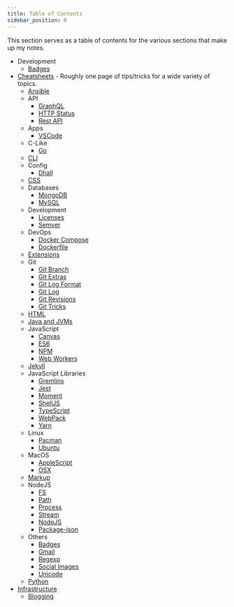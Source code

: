 ```yaml
---
title: Table of Contents
sidebar_position: 0
---
```


This section serves as a table of contents for the various sections that make up my notes.

- Development
  - [Badges][57]
- [Cheatsheets][56] - Roughly one page of tips/tricks for a wide variety of topics.
  - [Ansible][0]
  - API
    - [GraphQL][1]
    - [HTTP Status][2]
    - [Rest API][3]
  - Apps
    - [VSCode][4]
  - C-Like
    - [Go][5]
  - [CLI][6]
  - Config
    - [Dhall][7]
  - [CSS][8]
  - Databases
    - [MongoDB][9]
    - [MySQL][10]
  - Development
    - [Licenses][11]
    - [Semver][12]
  - DevOps
    - [Docker Compose][13]
    - [Dockerfile][14]
  - [Extensions][15]
  - Git
    - [Git Branch][16]
    - [Git Extras][17]
    - [Git Log Format][18]
    - [Git Log][19]
    - [Git Revisions][20]
    - [Git Tricks][21]
  - [HTML][22]
  - [Java and JVMs][23]
  - JavaScript
    - [Canvas][24]
    - [ES6][25]
    - [NPM][26]
    - [Web Workers][27]
  - [Jekyll][28]
  - JavaScript Libraries
    - [Gremlins][29]
    - [Jest][30]
    - [Moment][31]
    - [ShellJS][32]
    - [TypeScript][33]
    - [WebPack][34]
    - [Yarn][35]
  - Linux
    - [Pacman][36]
    - [Ubuntu][37]
  - MacOS
    - [AppleScript][38]
    - [OSX][39]
  - [Markup][40]
  - NodeJS
    - [FS][41]
    - [Path][42]
    - [Process][43]
    - [Stream][44]
    - [NodeJS][45]
    - [Package-json][46]
  - Others
    - [Badges][47]
    - [Gmail][49]
    - [Regexp][50]
    - [Social Images][51]
    - [Unicode][52]
  - [Python][53]
- [Infrastructure][54]
  - [Blogging][55]

[0]: /notes/cheatsheets/Ansible/ansible-md
[1]: /notes/cheatsheets/API/graphql.md
[2]: /notes/cheatsheets/API/http-status.md
[3]: /notes/cheatsheets/API/rest-api.md
[4]: /notes/cheatsheets/Apps/vscode.md
[5]: /notes/cheatsheets/C-Like/go.md
[6]: /notes/cheatsheets/CLI/command_line.md
[7]: /notes/cheatsheets/Config/dhall.md
[8]: /notes/cheatsheets/CSS/bootstrap.md
[9]: /notes/cheatsheets/Databases/mongodb.md
[10]: /notes/cheatsheets/Databases/mysql.md
[11]: /notes/cheatsheets/Development/licenses.md
[12]: /notes/cheatsheets/Development/semver.md
[13]: /notes/cheatsheets/DevOps/docker-compose.md
[14]: /notes/cheatsheets/DevOps/dockerfile.md
[15]: /notes/cheatsheets/Extensions/enmeti.md
[16]: /notes/cheatsheets/Git/git-branch.md
[17]: /notes/cheatsheets/Git/git-extras.md
[18]: /notes/cheatsheets/Git/git-log-format.md
[19]: /notes/cheatsheets/Git/git-log.md
[20]: /notes/cheatsheets/Git/git-revisions.md
[21]: /notes/cheatsheets/Git/git-tricks.md
[22]: /notes/cheatsheets/HTML/html.md
[23]: /notes/cheatsheets/Java-n-JVM/kotlin.md
[24]: /notes/cheatsheets/JavaScript/canvas.md
[25]: /notes/cheatsheets/JavaScript/es6.md
[26]: /notes/cheatsheets/JavaScript/npm.md
[27]: /notes/cheatsheets/JavaScript/web-workers.md
[28]: /notes/cheatsheets/Jekyll/jekyll.md
[29]: /notes/cheatsheets/js-libs/gremlins.md
[30]: /notes/cheatsheets/js-libs/jest.md
[31]: /notes/cheatsheets/js-libs/moment.md
[32]: /notes/cheatsheets/js-libs/shelljs.md
[33]: /notes/cheatsheets/js-libs/typescript.md
[34]: /notes/cheatsheets/js-libs/webpack.md
[35]: /notes/cheatsheets/js-libs/yarn.md
[36]: /notes/cheatsheets/Linux/pacman.md
[37]: /notes/cheatsheets/Linux/ubuntu.md
[38]: /notes/cheatsheets/macOS/applescript.md
[39]: /notes/cheatsheets/macOS/osx.md
[40]: /notes/cheatsheets/Markup/yaml.md
[41]: /notes/cheatsheets/NodeJS/nodejs-fs.md
[42]: /notes/cheatsheets/NodeJS/nodejs-path.md
[43]: /notes/cheatsheets/NodeJS/nodejs-process.md
[44]: /notes/cheatsheets/NodeJS/nodejs-stream.md
[45]: /notes/cheatsheets/NodeJS/nodejs.md
[46]: /notes/cheatsheets/NodeJS/package.json.md
[47]: /notes/cheatsheets/Others/badges.md
[49]: /notes/cheatsheets/Others/gmail.md
[50]: /notes/cheatsheets/Others/regexp.md
[51]: /notes/cheatsheets/Others/social-images.md
[52]: /notes/cheatsheets/Others/unicode.md
[53]: /notes/cheatsheets/Python/python.md
[54]: /notes/infrastructure/index.md
[55]: /notes/infrastructure/blog/new-post.md
[56]: /notes/cheatsheets/index.md
[57]: /notes/development/Badges.md
